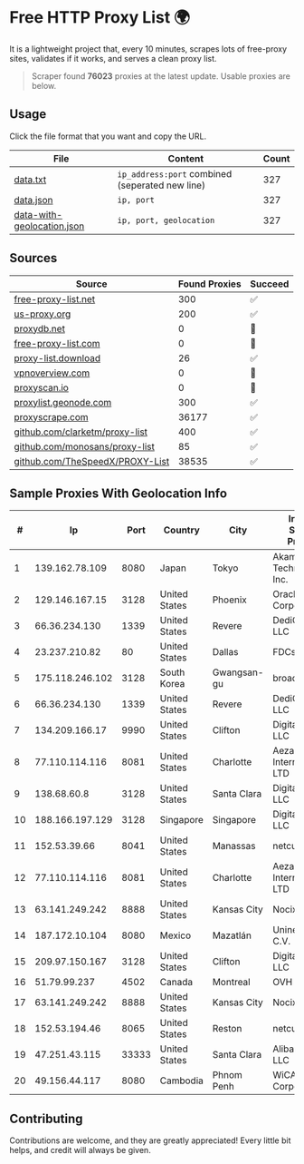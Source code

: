 
# Free HTTP Proxy List 🌍

It is a lightweight project that, every 10 minutes, scrapes lots of free-proxy sites, validates if it works, and serves a clean proxy list.


> Scraper found **76023** proxies at the latest update. Usable proxies are below.

## Usage

Click the file format that you want and copy the URL.


|File|Content|Count|
|----|-------|-----|
|[data.txt](https://raw.githubusercontent.com/themiralay/Proxy-List-World/master/data.txt)|`ip_address:port` combined (seperated new line)|327|
|[data.json](https://raw.githubusercontent.com/themiralay/Proxy-List-World/master/data.json)|`ip, port`|327|
|[data-with-geolocation.json](https://raw.githubusercontent.com/themiralay/Proxy-List-World/master/data-with-geolocation.json)|`ip, port, geolocation`|327|

## Sources

|Source|Found Proxies|Succeed|
|------|-------------|-------|
|[free-proxy-list.net](https://free-proxy-list.net)|300|✅|
|[us-proxy.org](https://www.us-proxy.org)|200|✅|
|[proxydb.net](http://proxydb.net)|0|🚫|
|[free-proxy-list.com](https://free-proxy-list.com/?page=&port=&type%5B%5D=http&type%5B%5D=https&up_time=0&search=Search)|0|🚫|
|[proxy-list.download](https://www.proxy-list.download/HTTP)|26|✅|
|[vpnoverview.com](https://vpnoverview.com/privacy/anonymous-browsing/free-proxy-servers)|0|🚫|
|[proxyscan.io](https://www.proxyscan.io)|0|🚫|
|[proxylist.geonode.com](https://proxylist.geonode.com/api/proxy-list?limit=300&page=1&sort_by=lastChecked&sort_type=desc&protocols=http,https)|300|✅|
|[proxyscrape.com](https://api.proxyscrape.com/v2/?request=displayproxies&protocol=http&timeout=10000&country=all&ssl=all&anonymity=all)|36177|✅|
|[github.com/clarketm/proxy-list](https://raw.githubusercontent.com/clarketm/proxy-list/master/proxy-list-raw.txt)|400|✅|
|[github.com/monosans/proxy-list](https://raw.githubusercontent.com/monosans/proxy-list/main/proxies/http.txt)|85|✅|
|[github.com/TheSpeedX/PROXY-List](https://raw.githubusercontent.com/TheSpeedX/PROXY-List/master/http.txt)|38535|✅|


## Sample Proxies With Geolocation Info

|#|Ip|Port|Country|City|Internet Service Provider|
|-|--|----|-------|----|-------------------------|
|1|139.162.78.109|8080|Japan|Tokyo|Akamai Technologies, Inc.|
|2|129.146.167.15|3128|United States|Phoenix|Oracle Corporation|
|3|66.36.234.130|1339|United States|Revere|DediOutlet, LLC|
|4|23.237.210.82|80|United States|Dallas|FDCservers.net|
|5|175.118.246.102|3128|South Korea|Gwangsan-gu|broadNnet|
|6|66.36.234.130|1339|United States|Revere|DediOutlet, LLC|
|7|134.209.166.17|9990|United States|Clifton|DigitalOcean, LLC|
|8|77.110.114.116|8081|United States|Charlotte|Aeza International LTD|
|9|138.68.60.8|3128|United States|Santa Clara|DigitalOcean, LLC|
|10|188.166.197.129|3128|Singapore|Singapore|DigitalOcean, LLC|
|11|152.53.39.66|8041|United States|Manassas|netcup GmbH|
|12|77.110.114.116|8081|United States|Charlotte|Aeza International LTD|
|13|63.141.249.242|8888|United States|Kansas City|Nocix, LLC|
|14|187.172.10.104|8080|Mexico|Mazatlán|Uninet S.A. de C.V.|
|15|209.97.150.167|3128|United States|Clifton|DigitalOcean, LLC|
|16|51.79.99.237|4502|Canada|Montreal|OVH SAS|
|17|63.141.249.242|8888|United States|Kansas City|Nocix, LLC|
|18|152.53.194.46|8065|United States|Reston|netcup GmbH|
|19|47.251.43.115|33333|United States|Santa Clara|Alibaba Cloud LLC|
|20|49.156.44.117|8080|Cambodia|Phnom Penh|WiCAM Corporation|



## Contributing

Contributions are welcome, and they are greatly appreciated! Every
little bit helps, and credit will always be given.

